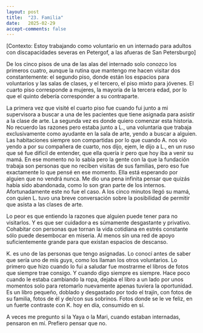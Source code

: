 ```yaml
---
layout: post
title:  "23. Familia"
date:   2025-02-29
accept-comments: false
---
```

[Contexto: Estoy trabajando como voluntario en un internado para adultos con discapacidades severas en Petergof, a las afueras de San Petersburgo]

De los cinco pisos de una de las alas del internado solo conozco los primeros cuatro, aunque la rutina que mantengo me hacen visitar dos constantemente: el segundo piso, donde están los espacios para voluntarios y las salas de clases, y el tercero, el piso mixto para jóvenes. El cuarto piso corresponde a mujeres, la mayoría de la tercera edad, por lo que el quinto debería corresponder a su contraparte.

La primera vez que visité el cuarto piso fue cuando fui junto a mi supervisora a buscar a una de les pacientes que tiene asignada para asistir a la clase de arte. La segunda vez es donde quiero comenzar esta historia. No recuerdo las razones pero estaba junto a L., una voluntaria que trabaja exclusivamente como ayudante en la sala de arte, yendo a buscar a alguien. Las habitaciones siempre son compartidas por lo que cuando A. nos vio yendo a por su compañera de cuarto, nos dijo, ejem, le dijo a L., en un ruso que sé fue difícil de entender, que ella quería ir pero que hoy iba a venir su mamá. En ese momento no lo sabía pero la gente con la que la fundación trabaja son personas que no reciben visitas de sus familias, pero eso fue exactamente lo que pensé en ese momento. Ella está esperando por alguien que no vendrá nunca. Me dio una pena infinita pensar que quizás había sido abandonada, como lo son gran parte de los internos. Afortunadamente este no fue el caso. A los cinco minutos llegó su mamá, con quien L. tuvo una breve conversación sobre la posibilidad de permitir que asista a las clases de arte.

Lo peor es que entiendo la razones que alguien puede tener para no visitarlos. Y es que ser cuidador·a es súmamente desgastante y privativo. Cohabitar con personas que tornan la vida cotidiana en estrés constante sólo puede desembocar en miseria. Al menos sin una red de apoyo suficientemente grande para que existan espacios de descanso.

K. es uno de las personas que tengo asignadas. Lo conocí antes de saber que sería uno de mis *guys*, como los llaman los otros voluntarios. Lo primero que hizo cuando lo fui a saludar fue mostrarme el libros de fotos que siempre trae consigo. Y cuando digo siempre es siempre. Hace poco cuando le estaba cambiando la ropa, dejaba el libro a un lado por unos momentos solo para retomarlo nuevamente apenas tuviera la oportunidad. Es un libro pequeño, doblado y desgastado por todo el trajín, con fotos de su familia, fotos de él y de/con sus sobrinos. Fotos donde se le ve feliz, en un fuerte contraste con K. hoy en día, consumido en sí.

A veces me pregunto si la Yaya o la Mari, cuando estaban internadas, pensaron en mí. Prefiero pensar que no.
